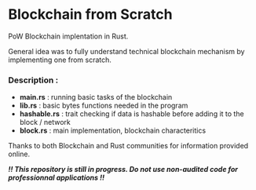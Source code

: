# Blockchain from Scratch

PoW Blockchain implentation in Rust.

General idea was to fully understand technical blockchain mechanism by implementing one from scratch.

### Description :

- **main.rs** : running basic tasks of the blockchain
- **lib.rs** : basic bytes functions needed in the program
- **hashable.rs** : trait checking if data is hashable before adding it to the block / network
- **block.rs** : main implementation, blockchain characteritics

Thanks to both Blockchain and Rust communities for information provided online.

**_!! This repository is still in progress. Do not use non-audited code for professionnal applications !!_**
